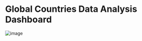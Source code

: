 # Global Countries Data Analysis Dashboard
![image](https://github.com/its-me-abhishek/global-countries-analysis/assets/114338679/e88dbe92-42d0-46bb-bff4-d06c277b666c)

